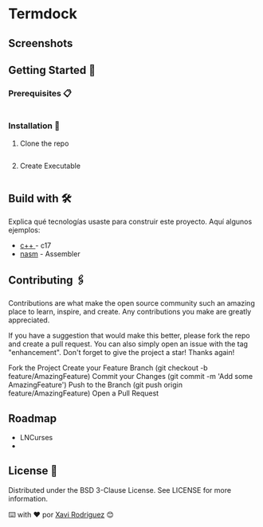 # Termdock



## Screenshots



## Getting Started 🚀


### Prerequisites 📋


```bash

```
### Installation 🔧

1. Clone the repo

```bash

```

2. Create Executable

```bash
```


## Build with 🛠️

Explica qué tecnologías usaste para construir este proyecto. Aquí algunos ejemplos:

- [c++ ](https://isocpp.org/) - c17
- [nasm](https://nasm.us/) - Assembler


## Contributing 🖇️

Contributions are what make the open source community such an amazing place to learn, inspire, and create. Any contributions you make are greatly appreciated.

If you have a suggestion that would make this better, please fork the repo and create a pull request. You can also simply open an issue with the tag "enhancement". Don't forget to give the project a star! Thanks again!

Fork the Project
Create your Feature Branch (git checkout -b feature/AmazingFeature)
Commit your Changes (git commit -m 'Add some AmazingFeature')
Push to the Branch (git push origin feature/AmazingFeature)
Open a Pull Request


## Roadmap

* LNCurses
*

## License 📄

Distributed under the BSD 3-Clause License. See LICENSE for more information.

⌨️ with ❤️ por [Xavi Rodriguez](https://github.com/JavierRodriguez78) 😊